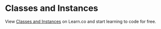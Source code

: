 # Classes and Instances
<p class='util--hide'>View <a href='https://learn.co/lessons/phrg-ruby-intro-to-classes-and-instances'>Classes and Instances</a> on Learn.co and start learning to code for free.</p>
